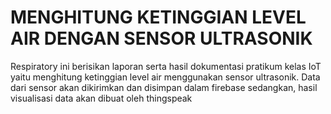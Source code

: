 # MENGHITUNG KETINGGIAN LEVEL AIR DENGAN SENSOR ULTRASONIK

Respiratory ini berisikan laporan serta hasil dokumentasi pratikum kelas IoT yaitu menghitung ketinggian level air menggunakan sensor ultrasonik. Data dari sensor akan dikirimkan dan disimpan dalam firebase sedangkan, hasil visualisasi data akan dibuat oleh thingspeak
